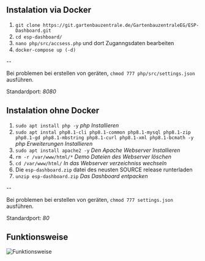 ## Instalation via Docker

1. `git clone https://git.gartenbauzentrale.de/GartenbauzentraleEG/ESP-Dashboard.git`
2. `cd esp-dashboard/`
3. `nano php/src/accsess.php` und dort Zuganngsdaten bearbeiten
4. `docker-compose up (-d)`

--

Bei problemen bei erstellen von geräten, `chmod 777 php/src/settings.json` ausführen.

Standardport: *8080*


## Instalation ohne Docker

1. `sudo apt install php -y` *php Installieren*
2. `sudo apt instal php8.1-cli php8.1-common php8.1-mysql php8.1-zip php8.1-gd php8.1-mbstring php8.1-curl php8.1-xml php8.1-bcmath -y` *php Erweiterungen Installieren*
3. `sudo apt install apache2 -y` *Den Apache Webserver Installieren*
4. `rm -r /var/www/html/*` *Demo Dateien des Webserver löschen*
5. `cd /var/www/html/` *In das Webserver verzeichniss wechseln*
6. Die `esp-dashboard.zip` datei des neusten SOURCE release runterladen
7. `unzip esp-dashboard.zip` *Das Dashboard entpacken*

--

Bei problemen bei erstellen von geräten, `chmod 777 settings.json` ausführen.

Standardport: *80*

## Funktionsweise
![Funktionsweise](https://user-images.githubusercontent.com/89642388/195313967-d10e39c2-53c1-417e-af22-2941784d27ca.svg)